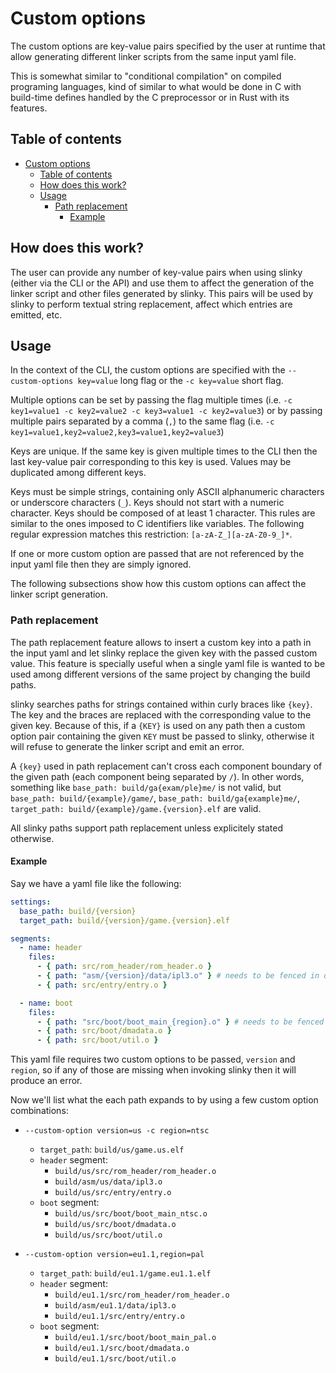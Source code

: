 # Custom options

The custom options are key-value pairs specified by the user at runtime that
allow generating different linker scripts from the same input yaml file.

This is somewhat similar to "conditional compilation" on compiled programing
languages, kind of similar to what would be done in C with build-time defines
handled by the C preprocessor or in Rust with its features.

## Table of contents

- [Custom options](#custom-options)
  - [Table of contents](#table-of-contents)
  - [How does this work?](#how-does-this-work)
  - [Usage](#usage)
    - [Path replacement](#path-replacement)
      - [Example](#example)

## How does this work?

The user can provide any number of key-value pairs when using slinky (either via
the CLI or the API) and use them to affect the generation of the linker script
and other files generated by slinky. This pairs will be used by slinky to
perform textual string replacement, affect which entries are emitted, etc.

## Usage

In the context of the CLI, the custom options are specified with the
`--custom-options key=value` long flag or the `-c key=value` short flag.

Multiple options can be set by passing the flag multiple times (i.e.
`-c key1=value1 -c key2=value2 -c key3=value1 -c key2=value3`) or by passing
multiple pairs separated by a comma (`,`) to the same flag (i.e.
`-c key1=value1,key2=value2,key3=value1,key2=value3`)

Keys are unique. If the same key is given multiple times to the CLI then the
last key-value pair corresponding to this key is used. Values may be duplicated
among different keys.

Keys must be simple strings, containing only ASCII alphanumeric characters or
underscore characters (`_`). Keys should not start with a numeric character.
Keys should be composed of at least 1 character. This rules are similar to the
ones imposed to C identifiers like variables. The following regular expression
matches this restriction: `[a-zA-Z_][a-zA-Z0-9_]*`.

If one or more custom option are passed that are not referenced by the input
yaml file then they are simply ignored.

The following subsections show how this custom options can affect the linker
script generation.

### Path replacement

The path replacement feature allows to insert a custom key into a path in the
input yaml and let slinky replace the given key with the passed custom value.
This feature is specially useful when a single yaml file is wanted to be used
among different versions of the same project by changing the build paths.

slinky searches paths for strings contained within curly braces like `{key}`.
The key and the braces are replaced with the corresponding value to the given
key. Because of this, if a `{KEY}` is used on any path then a custom option pair
containing the given `KEY` must be passed to slinky, otherwise it will refuse to
generate the linker script and emit an error.

A `{key}` used in path replacement can't cross each component boundary of the
given path (each component being separated by `/`). In other words, something
like `base_path: build/ga{exam/ple}me/` is not valid, but
`base_path: build/{example}/game/`, `base_path: build/ga{example}me/`,
`target_path: build/{example}/game.{version}.elf` are valid.

All slinky paths support path replacement unless explicitely stated otherwise.

#### Example

Say we have a yaml file like the following:

```yaml
settings:
  base_path: build/{version}
  target_path: build/{version}/game.{version}.elf

segments:
  - name: header
    files:
      - { path: src/rom_header/rom_header.o }
      - { path: "asm/{version}/data/ipl3.o" } # needs to be fenced in quotes
      - { path: src/entry/entry.o }

  - name: boot
    files:
      - { path: "src/boot/boot_main_{region}.o" } # needs to be fenced in quotes
      - { path: src/boot/dmadata.o }
      - { path: src/boot/util.o }
```

This yaml file requires two custom options to be passed, `version` and `region`,
so if any of those are missing when invoking slinky then it will produce an
error.

Now we'll list what the each path expands to by using a few custom option
combinations:

- `--custom-option version=us -c region=ntsc`
  - `target_path`: `build/us/game.us.elf`
  - `header` segment:
    - `build/us/src/rom_header/rom_header.o`
    - `build/asm/us/data/ipl3.o`
    - `build/us/src/entry/entry.o`
  - `boot` segment:
    - `build/us/src/boot/boot_main_ntsc.o`
    - `build/us/src/boot/dmadata.o`
    - `build/us/src/boot/util.o`

- `--custom-option version=eu1.1,region=pal`
  - `target_path`: `build/eu1.1/game.eu1.1.elf`
  - `header` segment:
    - `build/eu1.1/src/rom_header/rom_header.o`
    - `build/asm/eu1.1/data/ipl3.o`
    - `build/eu1.1/src/entry/entry.o`
  - `boot` segment:
    - `build/eu1.1/src/boot/boot_main_pal.o`
    - `build/eu1.1/src/boot/dmadata.o`
    - `build/eu1.1/src/boot/util.o`

